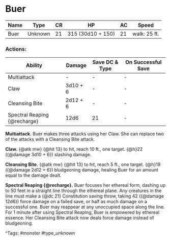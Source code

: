 # Buer

| Name | Type | CR | HP | AC | Speed |
|------|------|----|----|----|-------|
| Buer | Unknown | 21 | 315 (30d10 + 150) | 21 | walk: 25 ft. |

### Actions:

| Ability | Damage | Save DC & Type | On Successful Save |
|---------|--------|----------------|--------------------|
| Multiattack | - | - | - |
| Claw | 3d10 + 6 | - | - |
| Cleansing Bite | 2d12 + 6 | - | - |
| Spectral Reaping {@recharge} | 12d6 | 21 | - |


**Multiattack.** Buer makes three attacks using her Claw. She can replace two of the attacks with a Cleansing Bite attack.

**Claw.** {@atk mw} {@hit 13} to hit, reach 10 ft., one target. {@h}22 ({@damage 3d10 + 6}) slashing damage.

**Cleansing Bite.** {@atk mw} {@hit 13} to hit, reach 5 ft., one target. {@h}19 ({@damage 2d12 + 6}) bludgeoning damage, healing Buer for an amount equal to the damage dealt.

**Spectral Reaping {@recharge}.** Buer focuses her ethereal form, dashing up to 50 feet in a straight line through the ethereal plane. Any creatures in the line must make a {@dc 21} Constitution saving throw, taking 42 ({@damage 12d6}) force damage on a failed save, or half as much damage on a successful one. Buer may reappear at any unoccupied space along the line. For 1 minute after using Spectral Reaping, Buer is empowered by ethereal essence. Her Cleansing Bite attack now deals force damage instead of bludgeoning.

^Tags: #monster #type_unknown
